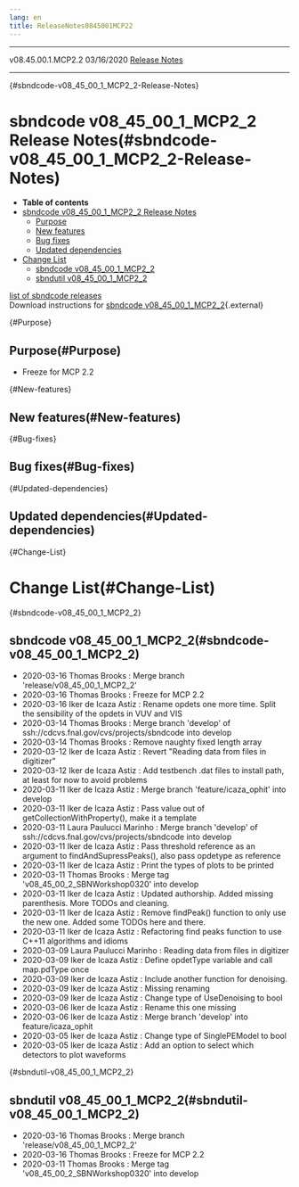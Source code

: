 ```yaml
---
lang: en
title: ReleaseNotes0845001MCP22
---
```


  -------------------- ------------ -- -- ------------------------------------------------------------
  v08.45.00.1.MCP2.2   03/16/2020         [Release Notes](ReleaseNotes0845001MCP22.html)
  -------------------- ------------ -- -- ------------------------------------------------------------

{#sbndcode-v08_45_00_1_MCP2_2-Release-Notes}

sbndcode v08\_45\_00\_1\_MCP2\_2 Release Notes(#sbndcode-v08_45_00_1_MCP2_2-Release-Notes)
===========================================================================================================

-   **Table of contents**
-   [sbndcode v08\_45\_00\_1\_MCP2\_2 Release
    Notes](#sbndcode-v08_45_00_1_MCP2_2-Release-Notes)
    -   [Purpose](#Purpose)
    -   [New features](#New-features)
    -   [Bug fixes](#Bug-fixes)
    -   [Updated dependencies](#Updated-dependencies)
-   [Change List](#Change-List)
    -   [sbndcode v08\_45\_00\_1\_MCP2\_2](#sbndcode-v08_45_00_1_MCP2_2)
    -   [sbndutil v08\_45\_00\_1\_MCP2\_2](#sbndutil-v08_45_00_1_MCP2_2)

[list of sbndcode
releases](List_of_SBND_code_releases.html)\
Download instructions for [sbndcode
v08\_45\_00\_1\_MCP2\_2](http://scisoft.fnal.gov/scisoft/bundles/sbnd/v08_45_00_1_MCP2_2/sbndcode-v08_45_00_1_MCP2_2.html){.external}

{#Purpose}

Purpose(#Purpose)
----------------------------------

-   Freeze for MCP 2.2

{#New-features}

New features(#New-features)
--------------------------------------------

{#Bug-fixes}

Bug fixes(#Bug-fixes)
--------------------------------------

{#Updated-dependencies}

Updated dependencies(#Updated-dependencies)
------------------------------------------------------------

{#Change-List}

Change List(#Change-List)
==========================================

{#sbndcode-v08_45_00_1_MCP2_2}

sbndcode v08\_45\_00\_1\_MCP2\_2(#sbndcode-v08_45_00_1_MCP2_2)
-------------------------------------------------------------------------------

-   2020-03-16 Thomas Brooks : Merge branch
    \'release/v08\_45\_00\_1\_MCP2\_2\'
-   2020-03-16 Thomas Brooks : Freeze for MCP 2.2
-   2020-03-16 Iker de Icaza Astiz : Rename opdets one more time. Split
    the sensibility of the opdets in VUV and VIS
-   2020-03-14 Thomas Brooks : Merge branch \'develop\' of
    ssh://cdcvs.fnal.gov/cvs/projects/sbndcode into develop
-   2020-03-14 Thomas Brooks : Remove naughty fixed length array
-   2020-03-12 Iker de Icaza Astiz : Revert \"Reading data from files in
    digitizer\"
-   2020-03-12 Iker de Icaza Astiz : Add testbench .dat files to install
    path, at least for now to avoid problems
-   2020-03-11 Iker de Icaza Astiz : Merge branch
    \'feature/icaza\_ophit\' into develop
-   2020-03-11 Iker de Icaza Astiz : Pass value out of
    getCollectionWithProperty(), make it a template
-   2020-03-11 Laura Paulucci Marinho : Merge branch \'develop\' of
    ssh://cdcvs.fnal.gov/cvs/projects/sbndcode into develop
-   2020-03-11 Iker de Icaza Astiz : Pass threshold reference as an
    argument to findAndSupressPeaks(), also pass opdetype as reference
-   2020-03-11 Iker de Icaza Astiz : Print the types of plots to be
    printed
-   2020-03-11 Thomas Brooks : Merge tag
    \'v08\_45\_00\_2\_SBNWorkshop0320\' into develop
-   2020-03-11 Iker de Icaza Astiz : Updated authorship. Added missing
    parenthesis. More TODOs and cleaning.
-   2020-03-11 Iker de Icaza Astiz : Remove findPeak() function to only
    use the new one. Added some TODOs here and there.
-   2020-03-11 Iker de Icaza Astiz : Refactoring find peaks function to
    use C++11 algorithms and idioms
-   2020-03-09 Laura Paulucci Marinho : Reading data from files in
    digitizer
-   2020-03-09 Iker de Icaza Astiz : Define opdetType variable and call
    map.pdType once
-   2020-03-09 Iker de Icaza Astiz : Include another function for
    denoising.
-   2020-03-09 Iker de Icaza Astiz : Missing renaming
-   2020-03-09 Iker de Icaza Astiz : Change type of UseDenoising to bool
-   2020-03-06 Iker de Icaza Astiz : Rename this one missing
-   2020-03-06 Iker de Icaza Astiz : Merge branch \'develop\' into
    feature/icaza\_ophit
-   2020-03-05 Iker de Icaza Astiz : Change type of SinglePEModel to
    bool
-   2020-03-05 Iker de Icaza Astiz : Add an option to select which
    detectors to plot waveforms

{#sbndutil-v08_45_00_1_MCP2_2}

sbndutil v08\_45\_00\_1\_MCP2\_2(#sbndutil-v08_45_00_1_MCP2_2)
-------------------------------------------------------------------------------

-   2020-03-16 Thomas Brooks : Merge branch
    \'release/v08\_45\_00\_1\_MCP2\_2\'
-   2020-03-16 Thomas Brooks : Freeze for MCP 2.2
-   2020-03-11 Thomas Brooks : Merge tag
    \'v08\_45\_00\_2\_SBNWorkshop0320\' into develop
